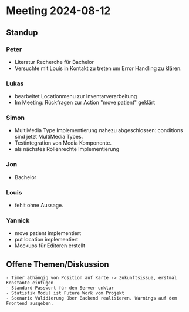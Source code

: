 # Meeting 2024-08-12

## Standup

### Peter

- Literatur Recherche für Bachelor
- Versuchte mit Louis in Kontakt zu treten um Error Handling zu klären.

### Lukas

- bearbeitet Locationmenu zur Inventarverarbeitung
- Im Meeting: Rückfragen zur Action "move patient" geklärt

### Simon

- MultiMedia Type Implementierung nahezu abgeschlossen: conditions sind jetzt MultiMedia Types.
- Testintegration von Media Komponente.
- als nächstes Rollenrechte Implementierung

### Jon

- Bachelor

### Louis

- fehlt ohne Aussage.

### Yannick

- move patient implementiert
- put location implementiert
- Mockups für Editoren erstellt

## Offene Themen/Diskussion

    - Timer abhängig von Position auf Karte -> Zukunftsissue, erstmal Konstante einfügen
    - Standard-Passwort für den Server unklar
    - Statistik Modul ist Future Work vom Projekt
    - Scenario Validierung über Backend realisieren. Warnings auf dem Frontend ausgeben.